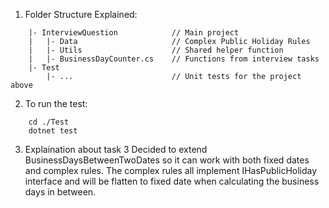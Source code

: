 1. Folder Structure Explained: 
```
    |- InterviewQuestion            // Main project
    |   |- Data                     // Complex Public Holiday Rules
    |   |- Utils                    // Shared helper function
    |   |- BusinessDayCounter.cs    // Functions from interview tasks
    |- Test                         
        |- ...                      // Unit tests for the project above
```

2. To run the test:
```
    cd ./Test
    dotnet test
```

3. Explaination about task 3
Decided to extend BusinessDaysBetweenTwoDates so it can work with both fixed dates and complex rules. The complex rules all implement IHasPublicHoliday interface and will be flatten to fixed date when calculating the business days in between.
